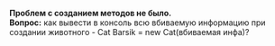 **Проблем с созданием методов не было.**\
**Вопрос:** как вывести в консоль всю вбиваемую информацию при создании животного - Cat Barsik = new Cat(вбиваемая инфа)?